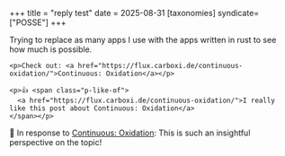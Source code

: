 +++
title = "reply test"
date = 2025-08-31
[taxonomies]
syndicate=["POSSE"]
+++

Trying to replace as many apps I use with the apps written in rust to see how much is possible.
```
<p>Check out: <a href="https://flux.carboxi.de/continuous-oxidation/">Continuous: Oxidation</a></p>
```

```
<p>👍 <span class="p-like-of">
  <a href="https://flux.carboxi.de/continuous-oxidation/">I really like this post about Continuous: Oxidation</a>
</span></p>
```

<p>💬 <span class="p-in-reply-to">
  In response to <a href="https://flux.carboxi.de/continuous-oxidation/">Continuous: Oxidation</a>: 
  This is such an insightful perspective on the topic!
</span></p>
